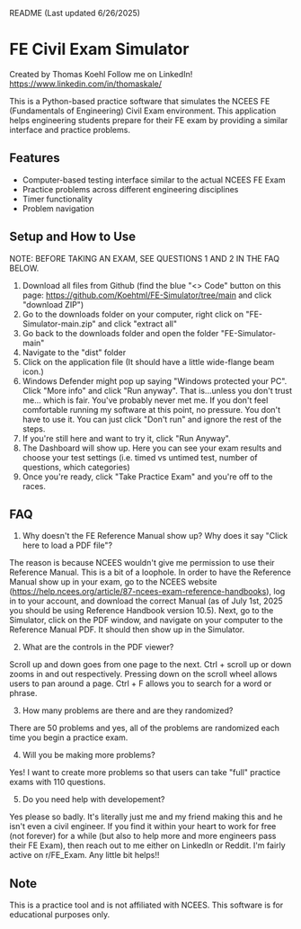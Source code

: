 README (Last updated 6/26/2025)

# FE Civil Exam Simulator

Created by Thomas Koehl
Follow me on LinkedIn! https://www.linkedin.com/in/thomaskale/

This is a Python-based practice software that simulates the NCEES FE (Fundamentals of Engineering) Civil Exam environment. This application helps engineering students prepare for their FE exam by providing a similar interface and practice problems.

## Features

- Computer-based testing interface similar to the actual NCEES FE Exam
- Practice problems across different engineering disciplines
- Timer functionality
- Problem navigation

## Setup and How to Use

NOTE: BEFORE TAKING AN EXAM, SEE QUESTIONS 1 AND 2 IN THE FAQ BELOW. 

1. Download all files from Github (find the blue "<> Code" button on this page: https://github.com/Koehtml/FE-Simulator/tree/main and click "download ZIP")
2. Go to the downloads folder on your computer, right click on "FE-Simulator-main.zip" and click "extract all"
3. Go back to the downloads folder and open the folder "FE-Simulator-main"
4. Navigate to the "dist" folder
5. Click on the application file (It should have a little wide-flange beam icon.)
6. Windows Defender might pop up saying "Windows protected your PC". Click "More info" and click "Run anyway". 
  That is...unless you don't trust me...
  which is fair. 
  You've probably never met me. 
  If you don't feel comfortable running my software at this point, no pressure. You don't have to use it. 
  You can just click "Don't run" and ignore the rest of the steps.
7. If you're still here and want to try it, click "Run Anyway".
8. The Dashboard will show up. Here you can see your exam results and choose your test settings (i.e. timed vs untimed test, number of questions, which categories)
9. Once you're ready, click "Take Practice Exam" and you're off to the races.

## FAQ

1. Why doesn't the FE Reference Manual show up? Why does it say "Click here to load a PDF file"?
   
The reason is because NCEES wouldn't give me permission to use their Reference Manual. This is a bit of a loophole. In order to have the Reference Manual show up in your exam, go to the NCEES website (https://help.ncees.org/article/87-ncees-exam-reference-handbooks), log in to your account, and download the correct Manual (as of July 1st, 2025 you should be using Reference Handbook version 10.5).
Next, go to the Simulator, click on the PDF window, and navigate on your computer to the Reference Manual PDF. It should then show up in the Simulator.

2. What are the controls in the PDF viewer?
   
Scroll up and down goes from one page to the next.
Ctrl + scroll up or down zooms in and out respectively.
Pressing down on the scroll wheel allows users to pan around a page.
Ctrl + F allows you to search for a word or phrase.

3. How many problems are there and are they randomized?

There are 50 problems and yes, all of the problems are randomized each time you begin a practice exam.

4. Will you be making more problems?

Yes! I want to create more problems so that users can take "full" practice exams with 110 questions.

5. Do you need help with developement?

Yes please so badly. It's literally just me and my friend making this and he isn't even a civil engineer. If you find it within your heart to work for free (not forever) for a while (but also to help more and more engineers pass their FE Exam), then reach out to me either on LinkedIn or Reddit. I'm fairly active on r/FE_Exam. Any little bit helps!!

## Note

This is a practice tool and is not affiliated with NCEES. This software is for educational purposes only.
